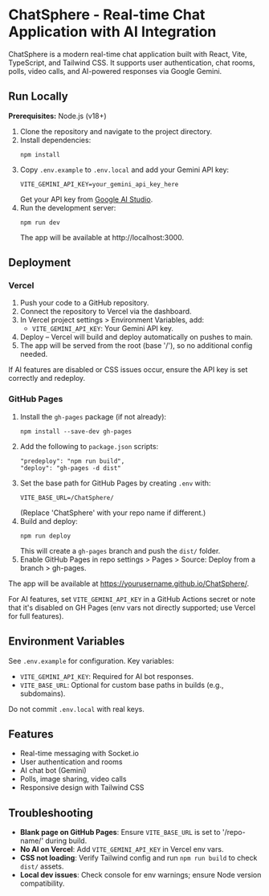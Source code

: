 # ChatSphere - Real-time Chat Application with AI Integration

ChatSphere is a modern real-time chat application built with React, Vite, TypeScript, and Tailwind CSS. It supports user authentication, chat rooms, polls, video calls, and AI-powered responses via Google Gemini.

## Run Locally

**Prerequisites:** Node.js (v18+)

1. Clone the repository and navigate to the project directory.
2. Install dependencies:
   ```
   npm install
   ```
3. Copy `.env.example` to `.env.local` and add your Gemini API key:
   ```
   VITE_GEMINI_API_KEY=your_gemini_api_key_here
   ```
   Get your API key from [Google AI Studio](https://aistudio.google.com/app/apikey).
4. Run the development server:
   ```
   npm run dev
   ```
   The app will be available at http://localhost:3000.

## Deployment

### Vercel

1. Push your code to a GitHub repository.
2. Connect the repository to Vercel via the dashboard.
3. In Vercel project settings > Environment Variables, add:
   - `VITE_GEMINI_API_KEY`: Your Gemini API key.
4. Deploy – Vercel will build and deploy automatically on pushes to main.
5. The app will be served from the root (base '/'), so no additional config needed.

If AI features are disabled or CSS issues occur, ensure the API key is set correctly and redeploy.

### GitHub Pages

1. Install the `gh-pages` package (if not already):
   ```
   npm install --save-dev gh-pages
   ```
2. Add the following to `package.json` scripts:
   ```
   "predeploy": "npm run build",
   "deploy": "gh-pages -d dist"
   ```
3. Set the base path for GitHub Pages by creating `.env` with:
   ```
   VITE_BASE_URL=/ChatSphere/
   ```
   (Replace 'ChatSphere' with your repo name if different.)
4. Build and deploy:
   ```
   npm run deploy
   ```
   This will create a `gh-pages` branch and push the `dist/` folder.
5. Enable GitHub Pages in repo settings > Pages > Source: Deploy from a branch > gh-pages.

The app will be available at https://yourusername.github.io/ChatSphere/.

For AI features, set `VITE_GEMINI_API_KEY` in a GitHub Actions secret or note that it's disabled on GH Pages (env vars not directly supported; use Vercel for full features).

## Environment Variables

See `.env.example` for configuration. Key variables:
- `VITE_GEMINI_API_KEY`: Required for AI bot responses.
- `VITE_BASE_URL`: Optional for custom base paths in builds (e.g., subdomains).

Do not commit `.env.local` with real keys.

## Features

- Real-time messaging with Socket.io
- User authentication and rooms
- AI chat bot (Gemini)
- Polls, image sharing, video calls
- Responsive design with Tailwind CSS

## Troubleshooting

- **Blank page on GitHub Pages**: Ensure `VITE_BASE_URL` is set to '/repo-name/' during build.
- **No AI on Vercel**: Add `VITE_GEMINI_API_KEY` in Vercel env vars.
- **CSS not loading**: Verify Tailwind config and run `npm run build` to check `dist/` assets.
- **Local dev issues**: Check console for env warnings; ensure Node version compatibility.
